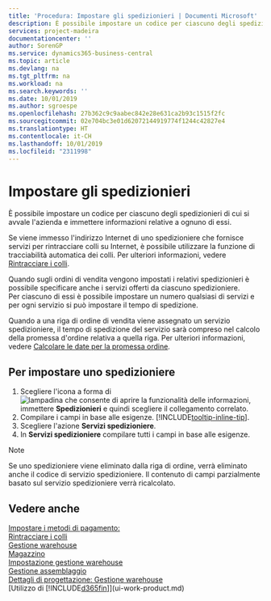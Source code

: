 ```yaml
---
title: 'Procedura: Impostare gli spedizionieri | Documenti Microsoft'
description: È possibile impostare un codice per ciascuno degli spedizionieri di cui si avvale l'azienda e immettere informazioni relative a ognuno di essi.
services: project-madeira
documentationcenter: ''
author: SorenGP
ms.service: dynamics365-business-central
ms.topic: article
ms.devlang: na
ms.tgt_pltfrm: na
ms.workload: na
ms.search.keywords: ''
ms.date: 10/01/2019
ms.author: sgroespe
ms.openlocfilehash: 27b362c9c9aabec842e28e631ca2b93c1515f2fc
ms.sourcegitcommit: 02e704bc3e01d62072144919774f1244c42827e4
ms.translationtype: HT
ms.contentlocale: it-CH
ms.lasthandoff: 10/01/2019
ms.locfileid: "2311998"
---
```

# <a name="set-up-shipping-agents"></a>Impostare gli spedizionieri
È possibile impostare un codice per ciascuno degli spedizionieri di cui si avvale l'azienda e immettere informazioni relative a ognuno di essi.  

Se viene immesso l'indirizzo Internet di uno spedizioniere che fornisce servizi per rintracciare colli su Internet, è possibile utilizzare la funzione di tracciabilità automatica dei colli. Per ulteriori informazioni, vedere [Rintracciare i colli](sales-how-track-packages.md).

Quando sugli ordini di vendita vengono impostati i relativi spedizionieri è possibile specificare anche i servizi offerti da ciascuno spedizioniere.  
Per ciascuno di essi è possibile impostare un numero qualsiasi di servizi e per ogni servizio si può impostare il tempo di spedizione.  

Quando a una riga di ordine di vendita viene assegnato un servizio spedizioniere, il tempo di spedizione del servizio sarà compreso nel calcolo della promessa d'ordine relativa a quella riga. Per ulteriori informazioni, vedere [Calcolare le date per la promessa ordine](sales-how-to-calculate-order-promising-dates.md).

## <a name="to-set-up-a-shipping-agent"></a>Per impostare uno spedizioniere  
1.  Scegliere l'icona a forma di ![lampadina che consente di aprire la funzionalità delle informazioni](media/ui-search/search_small.png "Informazioni sull'operazione che si desidera eseguire"), immettere **Spedizionieri** e quindi scegliere il collegamento correlato.  
2.  Compilare i campi in base alle esigenze. [!INCLUDE[tooltip-inline-tip](includes/tooltip-inline-tip_md.md)].  
3.  Scegliere l'azione **Servizi spedizioniere**.
4. In **Servizi spedizioniere** compilare tutti i campi in base alle esigenze.

> [!NOTE]  
>  Se uno spedizioniere viene eliminato dalla riga di ordine, verrà eliminato anche il codice di servizio spedizioniere. Il contenuto di campi parzialmente basato sul servizio spedizioniere verrà ricalcolato.  

## <a name="see-also"></a>Vedere anche
[Impostare i metodi di pagamento:](sales-how-set-up-shipment-methods.md)  
[Rintracciare i colli](sales-how-track-packages.md)    
[Gestione warehouse](warehouse-manage-warehouse.md)  
[Magazzino](inventory-manage-inventory.md)  
[Impostazione gestione warehouse](warehouse-setup-warehouse.md)     
[Gestione assemblaggio](assembly-assemble-items.md)    
[Dettagli di progettazione: Gestione warehouse](design-details-warehouse-management.md)  
[Utilizzo di [!INCLUDE[d365fin](includes/d365fin_md.md)]](ui-work-product.md)  
